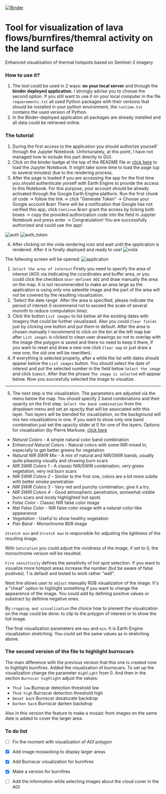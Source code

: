 [![Binder](https://mybinder.org/badge_logo.svg)](https://mybinder.org/v2/gh/kedich22/Thermal-Sentinel/main?labpath=Test%20burnscar.ipynb)
# Tool for visualization of lava flows/burnfires/themral activity on the land surface
Enhanced visualization of thermal hotspots based on Sentinel-2 imagery

### How to use it?
1. The tool could be used in 2 ways: **on your local server** and through the **binder deployed application**. I strongly advise you to choose the second option.
If you still want to use it on your local computer in the file `requerements.txt` all used Python packages with their versions that should be installed in your python environment, the `runtime.txt` contains the used version of Python.
2. In the Binder-deployed application all packages are already installed and all data could be retrieved online.

### The tutorial
1. During the first access to the application you should authorize yourself through the Jupyter Notebook. Unfortunately, at this point, I have not managed how to include this part directly to GUI. 
2. Click on the binder badge at the top of the README file or [click here](https://mybinder.org/v2/gh/kedich22/Thermal-Sentinel/main?labpath=Test%20burnscar.ipynb) to load the Jupyter Notebook. It might take some time to load the page (up to several minutes) due to the rendering process.
3. After the page is loaded if you are accessing the app for the first time you should authenticate yorself with Earth Engine to provide the access to this Notebook. For this purpose, your account should be already activated through the Google Earth Engine platform. 
Run the first chunk of code &rarr; follow the link &rarr; click "Generate Token" &rarr; Choose your Google account &rarr There will be a notification that Google has not verified this app, click `Continue` &rarr grant the access by ticking both boxes &rarr; copy the provided authorization code into the field in Jupyter Notebook and press enter &rarr; Congratulation! You are successfully authorized and could use the app!

![auth](https://user-images.githubusercontent.com/70434411/183929591-2a1d9d6f-62eb-422f-b38f-63e3e444988e.png)
![auth_token](https://user-images.githubusercontent.com/70434411/183929684-a87aa178-820b-46c1-9011-e2248fdc84e9.png)

4. After clicking on the viola rendering icon and wait until the application is rendered. After it is finally deployed and ready to use!
![voila](https://user-images.githubusercontent.com/70434411/183935707-ced0268c-56fb-4f51-b69b-fefe47df5190.png)

The follwoing screen will be opened:
![application](https://user-images.githubusercontent.com/70434411/186253616-70241bf0-02c5-438c-819f-9721d2dbb185.png)

1. `Select the area of interest` Firstly you need to specify the area of interest (AOI) via inidicating the ccordinates and buffer area, or you could click the checkbox `User-defined AOI` and draw manually the area on the map. It is not recommended to make an area large as the application is using only one sateelite image and the part of the area will not be covered by the resulting visualization. 
2. 'Select the date range` After the area is specified, please indicate the period of interest (I recemmend not to exceed the scale of several monnth to reduce computation time).
3. Click the button `List images` to list below all the existing dates with imagery that could be further visualizaed. Also you could `Clear fields` just by clicking one button and put them to default. After the area is chosen manually I recommend to click on the bin at the left map bar after `List images` is clicked to clean user drawings so not to overlap with the image (the polygon is saved and there no need to keep it there, if you want to reset and draw a new one click `Clear map` or just draw a new one, the old one will be rewritten).
4. If everything is selected properly, after a while the list with dates should appear below the `List images` button. You should select the date of interest and put the selected number in the field below `Select the image` and click `Submit`. After that the phrase `The image is selected` will appear below. Now you succesfully selected the image to visualize.
---
5. The next step is the visualization. The parameters are adjusted via the menu below the map.
You should specify 2 band combinations and their opacity on the first step. `Select the band combination` from the dropdown menu and set an opacity that will be associated with this layer. Two layers will be blended for visualization, so the background will mix two visualizations in one. If you want to show only one band combination just set the opacity slider at 0 for one of the layers.
Options for visualization (by Pierre Markuse, [click here](https://pierre-markuse.net/2018/04/30/visualizing-wildfires-burn-scars-sentinel-hub-eo-browser/)
- *Natural Colors* - A simple natural color band combination
- *Enhanced Natural Colors* - Natural colors with some NIR mixed in, especially to get better greens for vegetation
- *Natural NIR SWIR Mix* - A mix of natural and NIR/SWIR bands, usually quite pleasing visually and showing burn scars
- *NIR SWIR Colors 1* - A classic NIR/SWIR combination, very green vegetation, very red burn scars
- *NIR SWIR Colors 2* - Similar to the first one, colors are a bit more subtle with better smoke penetration
- *NIR SWIR Colors 3* - Very red and punchy combination, give it a try.
- *NIR SWIR Colors 4* - Good atmospheric penetration, somewhat visible burn scars and nicely highlighted hot spots
- *False Color* - Classic NIR false color image
- *Nat False Color* - NIR false color image with a natural-color-like appearance
- *Vegetation* - Useful to show healthy vegetation
- *Pan Band* - Monochrome B08 image

`Stretch min` and `Stretch max` is responsible for adjusting the lightness of the resulting image. 

With `Saturation` you could adjust the vividness of the image, if set to 0, the monochrome version will be resulted.

`Fire sensitivity` defines the sensitivity of hot spot setection. If you want to visualize more hotspot areas increase the number (but be aware of false postives). 1 is default and tested to work rather "well".

Next line allows user to `adjust` manually RGB visualization of the image. It's a "cheat" option to highlight something if you want to change the appearence of the image. You could add by defining positive values or substract by definine negative ones.

By `cropping and visualization` the choice how to present the visualization on the map could be done: to clip to the polygon of interest or to show the full image.

The final visualization parameters are `max` and `min`. It is Earth Engine visualization stretching. You could set the same values as in stretching above.

### The second version of the file to highlight burnscars

The main difference with the previous version that this one is created nore to highlight burnfires. Added the visualization of burnscars. To set up the visualization change the parameter `Highlight` from 0.
And then in the section `Burnscar highlight` adjust the values:
- `Thsd low` Burnscar detection threshold low
- `Thsd high` Burnscar detection threshold high
- `Desat back` Burnscar desaturate backdrop
- `Darken back` Burnscar darken backdrop

Also in this version the feature to make a mosaic from images on the same date is added to cover the larger area.

### To do list
- [ ] Fix the moment with visualization of AOI polygon
- [x] Add image mosiacking to display larger areas
- [x] Add Burnscar visualization for burnfires
- [x] Make a version for burnfires
- [ ] Add the information while selecting images about the cloud cover in the AOI



